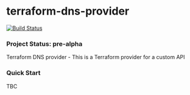 # terraform-dns-provider
[![Build Status](https://travis-ci.org/camilocot/terraform-dns-provider.svg?branch=master)](https://travis-ci.org/camilocot/terraform-dns-provider)

### Project Status: pre-alpha

Terraform DNS provider - This is a Terraform provider for a custom API

### Quick Start

TBC
